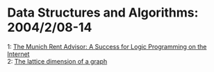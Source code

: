 # Data Structures and Algorithms: 2004/2/08-14  
1: [The Munich Rent Advisor: A Success for Logic Programming on the Internet](https://doi.org/10.48550/arXiv.cs/0402019)  
2: [The lattice dimension of a graph](https://doi.org/10.48550/arXiv.cs/0402028)  